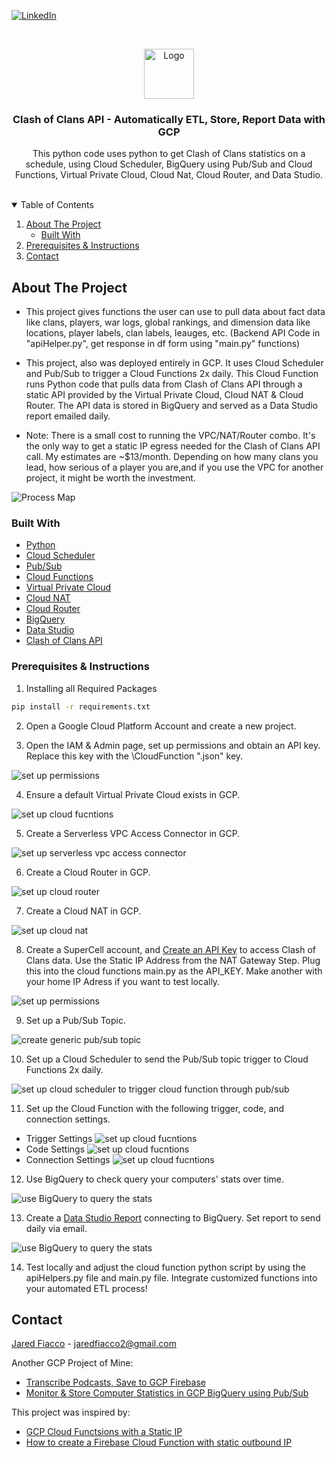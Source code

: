 <!-- PROJECT SHIELDS -->
[![LinkedIn][linkedin-shield]][linkedin-url]



<!-- PROJECT LOGO -->
<br />
<p align="center">
  <a href="https://github.com/jaredfiacco2/ComputerMonitoring_IOT">
    <img src="images/coc.png" alt="Logo" width="80" height="80">
  </a>

  <h3 align="center">Clash of Clans API - Automatically ETL, Store, Report Data with GCP</h3>

  <p align="center">
    This python code uses python to get Clash of Clans statistics on a schedule, using Cloud Scheduler, BigQuery using Pub/Sub and Cloud Functions, Virtual Private Cloud, Cloud Nat, Cloud Router, and Data Studio.
    <br />
    <br />
  </p>
</p>



<!-- TABLE OF CONTENTS -->
<details open="open">
  <summary>Table of Contents</summary>
  <ol>
    <li>
      <a href="#about-the-project">About The Project</a>
      <ul>
        <li><a href="#built-with">Built With</a></li>
      </ul>
    </li>
    <li><a href="#prerequisites">Prerequisites & Instructions</a></li>
    <li><a href="#contact">Contact</a></li>
  </ol>
</details>



<!-- ABOUT THE PROJECT -->
## About The Project

- This project gives functions the user can use to pull data about fact data like clans, players, war logs, global rankings, and dimension data like locations, player labels, clan labels, leauges, etc. (Backend API Code in "apiHelper.py", get response in df form using "main.py" functions)

- This project, also was deployed entirely in GCP. It uses Cloud Scheduler and Pub/Sub to trigger a Cloud Functions 2x daily. This Cloud Function runs Python code that pulls data from Clash of Clans API through a static API provided by the Virtual Private Cloud, Cloud NAT & Cloud Router. The API data is stored in BigQuery and served as a Data Studio report emailed daily.

- Note: There is a small cost to running the VPC/NAT/Router combo. It's the only way to get a static IP egress needed for the Clash of Clans API call. My estimates are ~$13/month. Depending on how many clans you lead, how serious of a player you are,and if you use the VPC for another project, it might be worth the investment.

<img src="images\cloud_functions_api_architecture.png" alt="Process Map"/>

### Built With

* [Python](https://python.org)
* [Cloud Scheduler](https://cloud.google.com/)
* [Pub/Sub](https://cloud.google.com/pubsub)
* [Cloud Functions](https://cloud.google.com/functions)
* [Virtual Private Cloud](https://cloud.google.com/vpc)
* [Cloud NAT](https://cloud.google.com/nat)
* [Cloud Router](https://cloud.google.com/network-connectivity/docs/router)
* [BigQuery](https://cloud.google.com/bigquery)
* [Data Studio](https://datastudio.google.com/)
* [Clash of Clans API](https://developer.clashofclans.com/#/)

### Prerequisites & Instructions

1. Installing all Required Packages
  ```sh
  pip install -r requirements.txt
  ```

2. Open a Google Cloud Platform Account and create a new project. 

3. Open the IAM & Admin page, set up permissions and obtain an API key. Replace this key with the \CloudFunction ".json" key.
<img src="images\IAM_Admin.png" alt="set up permissions" />

4. Ensure a default Virtual Private Cloud exists in GCP.
<img src="images\create_vpc.png" alt="set up cloud fucntions" />

5. Create a Serverless VPC Access Connector in GCP.
<img src="images\create_serverless_vpc_access_connector.png" alt="set up serverless vpc access connector" />

6. Create a Cloud Router in GCP.
<img src="images\create_cloud_router.png" alt="set up cloud router" />

7. Create a Cloud NAT in GCP.
<img src="images\create_cloud_nat.png" alt="set up cloud nat" />

8. Create a SuperCell account, and [Create an API Key](https://developer.clashofclans.com/#/new-key) to access Clash of Clans data. Use the Static IP Address from the NAT Gateway Step. Plug this into the cloud functions main.py as the API_KEY. Make another with your home IP Adress if you want to test locally.
<img src="images\coc-api-create-key.png" alt="set up permissions" />

9. Set up a Pub/Sub Topic.
<img src="images\create_pub_sub_topic.png" alt="create generic pub/sub topic" />

10. Set up a Cloud Scheduler to send the Pub/Sub topic trigger to Cloud Functions 2x daily.
<img src="images\create_cloud_scheduler.png" alt="set up cloud scheduler to trigger cloud function through pub/sub" />

11. Set up the Cloud Function with the following trigger, code, and connection settings.
* Trigger Settings
    <img src="images\create_cloud_function_pub_sub.png" alt="set up cloud fucntions" />
* Code Settings
    <img src="images\create_cloud_function_code.png" alt="set up cloud fucntions" />
* Connection Settings
    <img src="images\create_cloud_function_connection.png" alt="set up cloud fucntions" />

12. Use BigQuery to check query your computers' stats over time.
<img src="images\BigQuery.png" alt="use BigQuery to query the stats" />

13. Create a [Data Studio Report](https://datastudio.google.com/reporting/0a950cb7-3b1d-4bd5-b467-da6d7b7a1183) connecting to BigQuery. Set report to send daily via email.
<img src="images\DataStudio.png" alt="use BigQuery to query the stats" />

14. Test locally and adjust the cloud function python script by using the apiHelpers.py file and main.py file. Integrate customized functions into your automated ETL process!

<!-- CONTACT -->
## Contact

[Jared Fiacco](https://www.linkedin.com/in/jaredfiacco/) - jaredfiacco2@gmail.com

Another GCP Project of Mine: 
* [Transcribe Podcasts, Save to GCP Firebase](https://github.com/jaredfiacco2/FirebasePodcastTranscription)
* [Monitor & Store Computer Statistics in GCP BigQuery using Pub/Sub](https://github.com/jaredfiacco2/ComputerMonitoring_IOT)


This project was inspired by:
* [GCP Cloud Functsions with a Static IP](https://dev.to/alvardev/gcp-cloud-functions-with-a-static-ip-3fe9)
* [How to create a Firebase Cloud Function with static outbound IP](https://medium.com/@scorpion.nimit/how-to-create-a-firebase-cloud-function-with-static-outbound-ip-8086bbbdbbfe#:~:text=To%20have%20a%20static%20outbound%20IP%2C%20you%20need%20to%20connect,function%20to%20a%20VPC%20Connector)



<!-- MARKDOWN LINKS & IMAGES -->
<!-- https://www.markdownguide.org/basic-syntax/#reference-style-links -->
[linkedin-shield]: https://img.shields.io/badge/-LinkedIn-black.svg?style=for-the-badge&logo=linkedin&colorB=555
[linkedin-url]: https://www.linkedin.com/in/jaredfiacco/